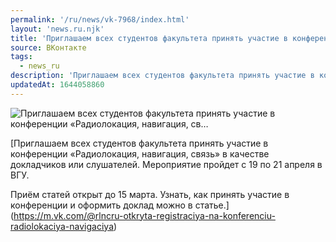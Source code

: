 ```yaml
---
permalink: '/ru/news/vk-7968/index.html'
layout: 'news.ru.njk'
title: 'Приглашаем всех студентов факультета принять участие в конференции «Радиолокация, навигация, св…'
source: ВКонтакте
tags:
  - news_ru
description: 'Приглашаем всех студентов факультета принять участие в конференции «Радиолокация, навигация, св…'
updatedAt: 1644058860
---
```

![Приглашаем всех студентов факультета принять участие в конференции «Радиолокация, навигация, св…](https://sun9-41.userapi.com/sun9-69/impg/mH8E7u3Qx4aeMJLk7AzCahfh6_Ptvj7VfLlwHQ/o9M6tNcIvMI.jpg?size=1280x721&quality=96&sign=ba07259f9ef72b4c53cc662b9b1d8b2d&c_uniq_tag=ZJen2PNGJdwrI3ir0xlpBXnYb0xOF0lgKfPtDp4Btko&type=album)

[Приглашаем всех студентов факультета принять участие в конференции «Радиолокация, навигация, связь» в качестве докладчиков или слушателей. Мероприятие пройдет с 19 по 21 апреля в ВГУ. 

Приём статей открыт до 15 марта. Узнать, как принять участие в конференции и оформить доклад можно в статье.](https://m.vk.com/@rlncru-otkryta-registraciya-na-konferenciu-radiolokaciya-navigaciya)
